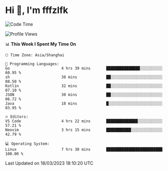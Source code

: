 # Hi 👋, I'm fffzlfk

<!--START_SECTION:waka-->
![Code Time](http://img.shields.io/badge/Code%20Time-112%20hrs%2044%20mins-blue)

![Profile Views](http://img.shields.io/badge/Profile%20Views-0-blue)

📊 **This Week I Spent My Time On** 

```text
🕑︎ Time Zone: Asia/Shanghai

💬 Programming Languages: 
Go                       4 hrs 39 mins       ███████████████░░░░░░░░░░   60.95 % 
sh                       38 mins             ██░░░░░░░░░░░░░░░░░░░░░░░   08.50 % 
Kotlin                   32 mins             ██░░░░░░░░░░░░░░░░░░░░░░░   07.10 % 
JSON                     30 mins             ██░░░░░░░░░░░░░░░░░░░░░░░   06.72 % 
Java                     18 mins             █░░░░░░░░░░░░░░░░░░░░░░░░   03.95 % 

🔥 Editors: 
VS Code                  4 hrs 22 mins       ██████████████░░░░░░░░░░░   57.21 % 
Neovim                   3 hrs 15 mins       ███████████░░░░░░░░░░░░░░   42.79 % 

💻 Operating System: 
Linux                    7 hrs 38 mins       █████████████████████████   100.00 % 
```


 Last Updated on 18/03/2023 18:10:20 UTC
<!--END_SECTION:waka-->
